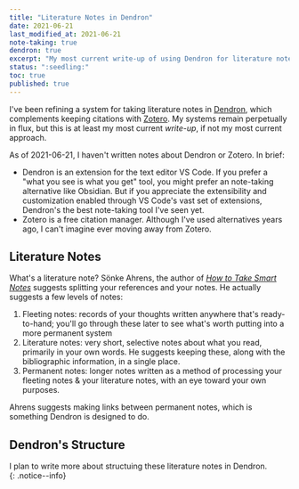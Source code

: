 ```yaml
---
title: "Literature Notes in Dendron"
date: 2021-06-21
last_modified_at: 2021-06-21
note-taking: true
dendron: true
excerpt: "My most current write-up of using Dendron for literature notes."
status: ":seedling:"
toc: true
published: true
---
```

I've been refining a system for taking literature notes in [Dendron](https://www.dendron.so/), which complements keeping citations with [Zotero](https://www.zotero.org/). My systems remain perpetually in flux, but this is at least my most current *write-up*, if not my most current approach.  

As of 2021-06-21, I haven't written notes about Dendron or Zotero. In brief:  
- Dendron is an extension for the text editor VS Code. If you prefer a "what you see is what you get" tool, you might prefer an note-taking alternative like Obsidian. But if you appreciate the extensibility and customization enabled through VS Code's vast set of extensions, Dendron's the best note-taking tool I've seen yet.  
- Zotero is a free citation manager. Although I've used alternatives years ago, I can't imagine ever moving away from Zotero.  

## Literature Notes  

What's a literature note? Sönke Ahrens, the author of [_How to Take Smart Notes_](https://takesmartnotes.com/) suggests splitting your references and your notes. He actually suggests a few levels of notes:  
1. Fleeting notes: records of your thoughts written anywhere that's ready-to-hand; you'll go through these later to see what's worth putting into a more permanent system  
2. Literature notes: very short, selective notes about what you read, primarily in your own words. He suggests keeping these, along with the bibliographic information, in a single place.  
3. Permanent notes: longer notes written as a method of processing your fleeting notes & your literature notes, with an eye toward your own purposes.  

Ahrens suggests making links between permanent notes, which is something Dendron is designed to do.  

## Dendron's Structure  

I plan to write more about structuing these literature notes in Dendron.  
{: .notice--info}

